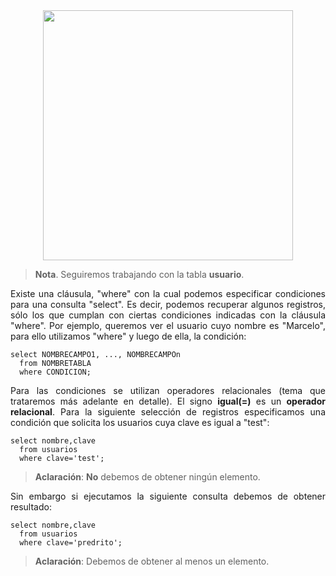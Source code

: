 <div align="justify">

<div align="center">
<img src="https://luciamonterorodriguez.com/wp-content/uploads/2021/03/computer-1331579_640.png" width="400px"/>
</div>

> __Nota__. Seguiremos trabajando con la tabla __usuario__.


Existe una cláusula, "where" con la cual podemos especificar condiciones para una consulta "select". Es decir, podemos recuperar algunos registros, sólo los que cumplan con ciertas condiciones indicadas con la cláusula "where". Por ejemplo, queremos ver el usuario cuyo nombre es "Marcelo", para ello utilizamos "where" y luego de ella, la condición:

`````
select NOMBRECAMPO1, ..., NOMBRECAMPOn
  from NOMBRETABLA
  where CONDICION;
`````

Para las condiciones se utilizan operadores relacionales (tema que trataremos más adelante en detalle). El signo __igual(=)__ es un __operador relacional__.
Para la siguiente selección de registros especificamos una condición que solicita los usuarios cuya clave es igual a "test":

`````
select nombre,clave
  from usuarios
  where clave='test';
  `````

> __Aclaración__: __No__ debemos de obtener ningún elemento. 

Sin embargo si ejecutamos la siguiente consulta debemos de obtener resultado:

`````
select nombre,clave
  from usuarios
  where clave='predrito';
  `````
 > __Aclaración__: Debemos de obtener al menos un elemento. 



</div>